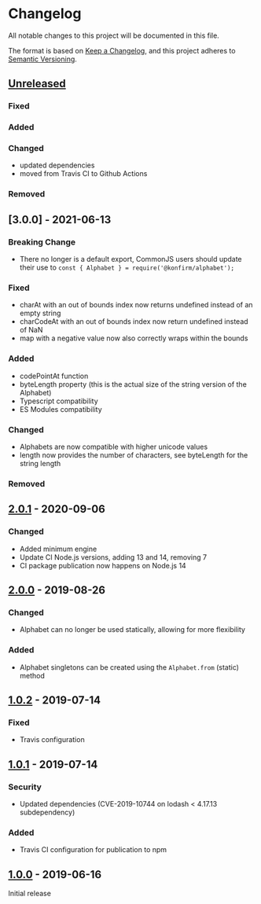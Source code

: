 # Changelog

All notable changes to this project will be documented in this file.

The format is based on [Keep a Changelog](https://keepachangelog.com/en/1.0.0/),
and this project adheres to [Semantic Versioning](https://semver.org/spec/v2.0.0.html).

## [Unreleased]

### Fixed
### Added
### Changed
- updated dependencies
- moved from Travis CI to Github Actions

### Removed

## [3.0.0] - 2021-06-13

### Breaking Change

- There no longer is a default export, CommonJS users should update their use to `const { Alphabet } = require('@konfirm/alphabet');`

### Fixed

- charAt with an out of bounds index now returns undefined instead of an empty string
- charCodeAt with an out of bounds index now return undefined instead of NaN
- map with a negative value now also correctly wraps within the bounds

### Added

- codePointAt function
- byteLength property (this is the actual size of the string version of the Alphabet)
- Typescript compatibility
- ES Modules compatibility

### Changed

- Alphabets are now compatible with higher unicode values
- length now provides the number of characters, see byteLength for the string length

### Removed

## [2.0.1] - 2020-09-06

### Changed

- Added minimum engine
- Update CI Node.js versions, adding 13 and 14, removing 7
- CI package publication now happens on Node.js 14

## [2.0.0] - 2019-08-26

### Changed

- Alphabet can no longer be used statically, allowing for more flexibility

### Added

- Alphabet singletons can be created using the `Alphabet.from` (static) method

## [1.0.2] - 2019-07-14

### Fixed

- Travis configuration

## [1.0.1] - 2019-07-14

### Security

- Updated dependencies (CVE-2019-10744 on lodash < 4.17.13 subdependency)

### Added

- Travis CI configuration for publication to npm

## [1.0.0] - 2019-06-16

Initial release

[unreleased]: https://github.com/olivierlacan/keep-a-changelog/compare/v2.0.1...HEAD
[2.0.1]: https://github.com/konfirm/node-alphabet/compare/v2.0.0...v2.0.1
[2.0.0]: https://github.com/konfirm/node-alphabet/compare/v1.0.2...v2.0.0
[1.0.2]: https://github.com/konfirm/node-alphabet/compare/v1.0.1...v1.0.2
[1.0.1]: https://github.com/konfirm/node-alphabet/compare/v1.0.0...v1.0.1
[1.0.0]: https://github.com/konfirm/node-alphabet/releases/tag/v1.0.0
